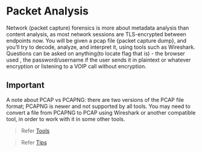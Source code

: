 # Packet Analysis
Network (packet capture) forensics is more about metadata analysis than content analysis, as most network sessions are TLS-encrypted between endpoints now.
You will be given a pcap file {packet capture dump}, and you’ll try to decode, analyze, and interpret it, using tools such as Wireshark.
Questions can be asked on anything(to locate flag that is) - the browser used , the password/username if the user sends it in plaintext or whatever encryption
or listening to a VOIP call without encryption.

## Important
A note about PCAP vs PCAPNG: there are two versions of the PCAP file format; PCAPNG is newer and not supported by all tools. You may need to convert a file from PCAPNG to PCAP using Wireshark or another compatible tool, in order to work with it in some other tools.

> Refer [Tools](Tools/tools.md)

> Refer [Tips](tips.md)
